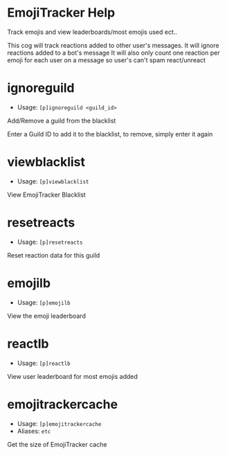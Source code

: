 # EmojiTracker Help

Track emojis and view leaderboards/most emojis used ect..

This cog will track reactions added to other user's messages.
It will ignore reactions added to a bot's message
It will also only count one reaction per emoji for each user on a message so user's can't spam react/unreact

# ignoreguild
 - Usage: `[p]ignoreguild <guild_id>`

Add/Remove a guild from the blacklist

Enter a Guild ID to add it to the blacklist, to remove, simply enter it again

# viewblacklist
 - Usage: `[p]viewblacklist`

View EmojiTracker Blacklist

# resetreacts
 - Usage: `[p]resetreacts`

Reset reaction data for this guild

# emojilb
 - Usage: `[p]emojilb`

View the emoji leaderboard

# reactlb
 - Usage: `[p]reactlb`

View user leaderboard for most emojis added

# emojitrackercache
 - Usage: `[p]emojitrackercache`
 - Aliases: `etc`


Get the size of EmojiTracker cache
